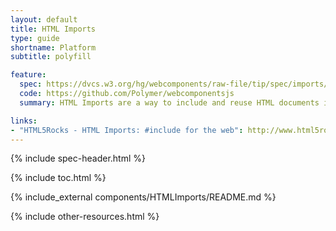 ```yaml
---
layout: default
title: HTML Imports
type: guide
shortname: Platform
subtitle: polyfill

feature:
  spec: https://dvcs.w3.org/hg/webcomponents/raw-file/tip/spec/imports/index.html
  code: https://github.com/Polymer/webcomponentsjs
  summary: HTML Imports are a way to include and reuse HTML documents in other HTML documents.

links:
- "HTML5Rocks - HTML Imports: #include for the web": http://www.html5rocks.com/tutorials/webcomponents/imports/
---
```


{% include spec-header.html %}

{% include toc.html %}

{% include_external components/HTMLImports/README.md %}

{% include other-resources.html %}
